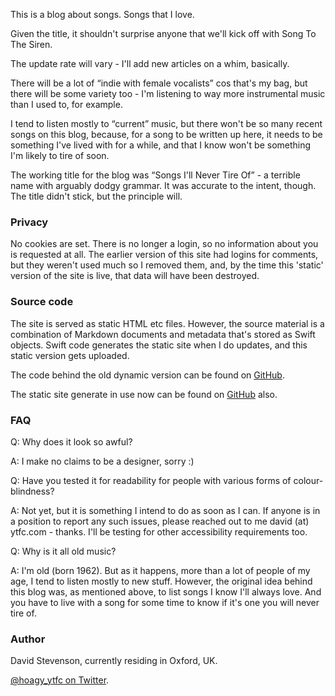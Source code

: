 This is a blog about songs. Songs that I love.

Given the title, it shouldn't surprise anyone that we'll kick off with Song To The Siren.

The update rate will vary - I'll add new articles on a whim, basically.

There will be a lot of “indie with female vocalists” cos that's my bag, but there will be some variety too - I'm listening to way more instrumental music than I used to, for example.

I tend to listen mostly to “current” music, but there won't be so many recent songs on this blog, because, for a song to be written up here, it needs to be something I've lived with for a while, and that I know won't be something I'm likely to tire of soon.

The working title for the blog was “Songs I'll Never Tire Of” - a terrible name with arguably dodgy grammar.  It was accurate to the intent, though. The title didn't stick, but the principle will.

### Privacy

No cookies are set. There is no longer a login, so no information about you is requested at all. The earlier version of this site had logins for comments, but they weren't used much so I removed them, and, by the time this 'static' version of the site is live, that data will have been destroyed.

### Source code

The site is served as static HTML etc files. However, the source material is a combination of Markdown documents and metadata that's stored as Swift objects.  Swift code generates the static site when I do updates, and this static version gets uploaded.

The code behind the old dynamic version can be found on [GitHub](https://github.com/djstevenson/songs-to-the-siren).

The static site generate in use now can be found on [GitHub](https://github.com/djstevenson/songs-to-the-siren-static) also.


### FAQ

Q: Why does it look so awful?

A: I make no claims to be a designer, sorry :)

Q: Have you tested it for readability for people with various forms of colour-blindness?

A: Not yet, but it is something I intend to do as soon as I can. If anyone is in a position to report any such issues, please reached out to me david (at) ytfc.com - thanks. I'll be testing for other accessibility requirements too.

Q: Why is it all old music?

A: I'm old (born 1962). But as it happens, more than a lot of people of my age, I tend to listen mostly to new stuff. However, the original idea behind this blog was, as mentioned above, to list songs I know I'll always love. And you have to live with a song for some time to know if it's one you will never tire of.

### Author

David Stevenson, currently residing in Oxford, UK.

[@hoagy_ytfc on Twitter](https://twitter.com/hoagy_ytfc).

